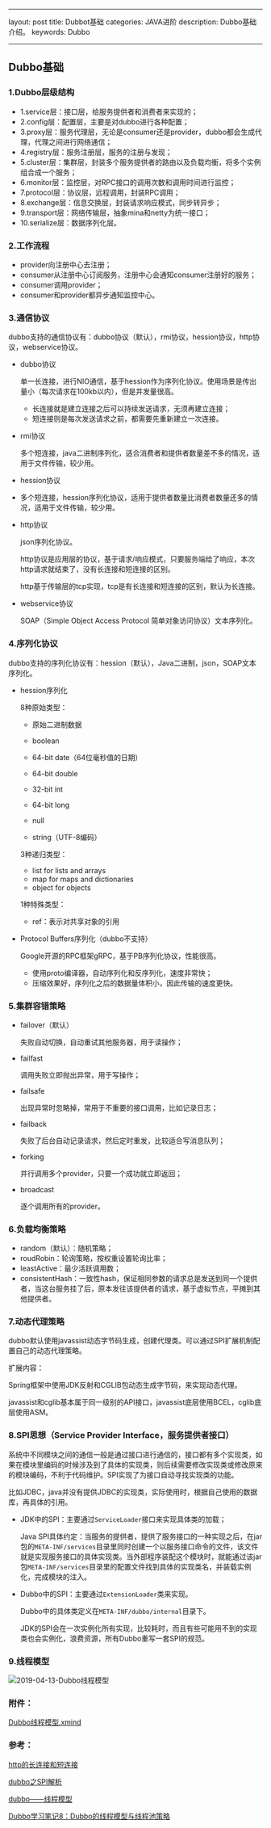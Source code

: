 ﻿---

layout: post
title: Dubbot基础
categories: JAVA进阶
description: Dubbo基础介绍。
keywords: Dubbo

---

## Dubbo基础

### 1.Dubbo层级结构

- 1.service层：接口层，给服务提供者和消费者来实现的；
- 2.config层：配置层，主要是对dubbo进行各种配置；
- 3.proxy层：服务代理层，无论是consumer还是provider，dubbo都会生成代理，代理之间进行网络通信；
- 4.registry层：服务注册层，服务的注册与发现；
- 5.cluster层：集群层，封装多个服务提供者的路由以及负载均衡，将多个实例组合成一个服务；
- 6.monitor层：监控层，对RPC接口的调用次数和调用时间进行监控；
- 7.protocol层：协议层，远程调用，封装RPC调用；
- 8.exchange层：信息交换层，封装请求响应模式，同步转异步；
- 9.transport层：网络传输层，抽象mina和netty为统一接口；
- 10.serialize层：数据序列化层。

### 2.工作流程

- provider向注册中心去注册；
- consumer从注册中心订阅服务，注册中心会通知consumer注册好的服务；
- consumer调用provider；
- consumer和provider都异步通知监控中心。

### 3.通信协议

dubbo支持的通信协议有：dubbo协议（默认），rmi协议，hession协议，http协议，webservice协议。

- dubbo协议

  单一长连接，进行NIO通信，基于hession作为序列化协议。使用场景是传出量小（每次请求在100kb以内），但是并发量很高。

  - 长连接就是建立连接之后可以持续发送请求，无须再建立连接；
  - 短连接则是每次发送请求之前，都需要先重新建立一次连接。

- rmi协议

  多个短连接，java二进制序列化，适合消费者和提供者数量差不多的情况，适用于文件传输，较少用。

- hession协议

- 多个短连接，hession序列化协议，适用于提供者数量比消费者数量还多的情况，适用于文件传输，较少用。

- http协议

  json序列化协议。

  http协议是应用层的协议，基于请求/响应模式，只要服务端给了响应，本次http请求就结束了，没有长连接和短连接的区别。

  http基于传输层的tcp实现，tcp是有长连接和短连接的区别，默认为长连接。

- webservice协议

  SOAP（Simple Object Access Protocol 简单对象访问协议）文本序列化。

### 4.序列化协议

dubbo支持的序列化协议有：hession（默认），Java二进制，json，SOAP文本序列化。

- hession序列化

  8种原始类型：

  - 原始二进制数据

  - boolean
  - 64-bit date（64位毫秒值的日期）
  - 64-bit double
  - 32-bit int
  - 64-bit long
  - null
  - string（UTF-8编码）

  3种递归类型：

  - list for lists and arrays
  - map for maps and dictionaries
  - object for objects

  1种特殊类型：

  - ref：表示对共享对象的引用

- Protocol Buffers序列化（dubbo不支持）

  Google开源的RPC框架gRPC，基于PB序列化协议，性能很高。

  - 使用proto编译器，自动序列化和反序列化，速度非常快；
  - 压缩效果好，序列化之后的数据量体积小，因此传输的速度更快。

### 5.集群容错策略

- failover（默认）

  失败自动切换，自动重试其他服务器，用于读操作；

- failfast

  调用失败立即抛出异常，用于写操作；

- failsafe

  出现异常时忽略掉，常用于不重要的接口调用，比如记录日志；

- failback

  失败了后台自动记录请求，然后定时重发，比较适合写消息队列；

- forking

  并行调用多个provider，只要一个成功就立即返回；

- broadcast

  逐个调用所有的provider。

### 6.负载均衡策略

- random（默认）：随机策略；
- roudRobin：轮询策略，按权重设置轮询比率；
- leastActive：最少活跃调用数；
- consistentHash：一致性hash，保证相同参数的请求总是发送到同一个提供者，当这台服务挂了后，原本发往该提供者的请求，基于虚拟节点，平摊到其他提供者。

### 7.动态代理策略

dubbo默认使用javassist动态字节码生成，创建代理类。可以通过SPI扩展机制配置自己的动态代理策略。

扩展内容：

Spring框架中使用JDK反射和CGLIB包动态生成字节码，来实现动态代理。

javassist和cglib基本属于同一级别的API接口，javassist底层使用BCEL，cglib底层使用ASM。

### 8.SPI思想（Service Provider Interface，服务提供者接口）

系统中不同模块之间的通信一般是通过接口进行通信的，接口都有多个实现类，如果在模块里编码的时候涉及到了具体的实现类，则后续需要修改实现类或修改原来的模块编码，不利于代码维护。SPI实现了为接口自动寻找实现类的功能。

比如JDBC，java并没有提供JDBC的实现类，实际使用时，根据自己使用的数据库，再具体的引用。

- JDK中的SPI：主要通过`ServiceLoader`接口来实现具体类的加载；

  Java SPI具体约定：当服务的提供者，提供了服务接口的一种实现之后，在jar包的`META-INF/services`目录里同时创建一个以服务接口命令的文件，该文件就是实现服务接口的具体实现类。当外部程序装配这个模块时，就能通过该jar包`META-INF/services`目录里的配置文件找到具体的实现类名，并装载实例化，完成模块的注入。

- Dubbo中的SPI：主要通过`ExtensionLoader`类来实现。

  Dubbo中的具体类定义在`META-INF/dubbo/internal`目录下。

  JDK的SPI会在一次实例化所有实现，比较耗时，而且有些可能用不到的实现类也会实例化，浪费资源，所有Dubbo重写一套SPI的规范。

### 9.线程模型

![2019-04-13-Dubbo线程模型]({{site.url}}/images/2019-04-13-Dubbo线程模型.png)

### 附件：

[Dubbo线程模型.xmind](https://github.com/foolish1024/foolish1024.github.io/blob/master/attachments/2019-04-13-Dubbo%E7%BA%BF%E7%A8%8B%E6%A8%A1%E5%9E%8B.xmind)

### 参考：

[http的长连接和短连接](https://www.jianshu.com/p/3fc3646fad80)

[dubbo之SPI解析](https://blog.csdn.net/qiangcai/article/details/77750541)

[dubbo——线程模型](<https://blog.csdn.net/wanbf123/article/details/80768029>)

[Dubbo学习笔记8：Dubbo的线程模型与线程池策略](https://www.cnblogs.com/xhj123/p/9095278.html)